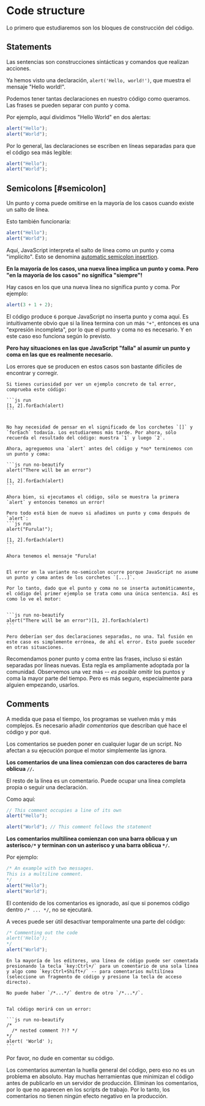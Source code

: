 # Code structure

Lo primero que estudiaremos son los bloques de construcción del código.

## Statements

Las sentencias son construcciones sintácticas y comandos que realizan acciones.

Ya hemos visto una declaración, `alert('Hello, world!')`, que muestra el mensaje "Hello world!".

Podemos tener tantas declaraciones en nuestro código como queramos. Las frases se pueden separar con punto y coma.

Por ejemplo, aquí dividimos "Hello World" en dos alertas:

```js run no-beautify
alert("Hello");
alert("World");
```

Por lo general, las declaraciones se escriben en líneas separadas para que el código sea más legible:

```js run no-beautify
alert("Hello");
alert("World");
```

## Semicolons [#semicolon]

Un punto y coma puede omitirse en la mayoría de los casos cuando existe un salto de línea.

Esto también funcionaría:

```js run no-beautify
alert("Hello");
alert("World");
```

Aquí, JavaScript interpreta el salto de línea como un punto y coma "implícito". Esto se denomina [automatic semicolon insertion](https://tc39.github.io/ecma262/#sec-automatic-semicolon-insertion).

**En la mayoría de los casos, una nueva línea implica un punto y coma. Pero "en la mayoría de los casos" no significa "siempre"!**

Hay casos en los que una nueva línea no significa punto y coma. Por ejemplo:

```js run no-beautify
alert(3 + 1 + 2);
```

El código produce `6` porque JavaScript no inserta punto y coma aquí. Es intuitivamente obvio que si la línea termina con un más `"+"`, entonces es una "expresión incompleta", por lo que el punto y coma no es necesario. Y en este caso eso funciona según lo previsto.

**Pero hay situaciones en las que JavaScript "falla" al asumir un punto y coma en las que es realmente necesario.**

Los errores que se producen en estos casos son bastante difíciles de encontrar y corregir.

````smart header="Un ejemplo de un error"
Si tienes curiosidad por ver un ejemplo concreto de tal error, comprueba este código:

```js run
[1, 2].forEach(alert)
```


No hay necesidad de pensar en el significado de los corchetes `[]` y `forEach` todavía. Los estudiaremos más tarde. Por ahora, sólo recuerda el resultado del código: muestra `1` y luego `2`.

Ahora, agreguemos una `alert` antes del código y *no* terminemos con un punto y coma:

```js run no-beautify
alert("There will be an error")

[1, 2].forEach(alert)
```

Ahora bien, si ejecutamos el código, sólo se muestra la primera `alert` y entonces tenemos un error!

Pero todo está bien de nuevo si añadimos un punto y coma después de `alert`:
```js run
alert("Furula!");

[1, 2].forEach(alert)
```

Ahora tenemos el mensaje "Furula!


El error en la variante no-semicolon ocurre porque JavaScript no asume un punto y coma antes de los corchetes `[...]`.

Por lo tanto, dado que el punto y coma no se inserta automáticamente, el código del primer ejemplo se trata como una única sentencia. Así es como lo ve el motor:


```js run no-beautify
alert("There will be an error")[1, 2].forEach(alert)
```

Pero deberían ser dos declaraciones separadas, no una. Tal fusión en este caso es simplemente errónea, de ahí el error. Esto puede suceder en otras situaciones.
````

Recomendamos poner punto y coma entre las frases, incluso si están separadas por líneas nuevas. Esta regla es ampliamente adoptada por la comunidad. Observemos una vez más -- _es posible_ omitir los puntos y coma la mayor parte del tiempo. Pero es más seguro, especialmente para alguien empezando, usarlos.

## Comments

A medida que pasa el tiempo, los programas se vuelven más y más complejos. Es necesario añadir _comentarios_ que describan qué hace el código y por qué.

Los comentarios se pueden poner en cualquier lugar de un script. No afectan a su ejecución porque el motor simplemente las ignora.

**Los comentarios de una línea comienzan con dos caracteres de barra oblicua `//`.**

El resto de la línea es un comentario. Puede ocupar una línea completa propia o seguir una declaración.

Como aquí:

```js run
// This comment occupies a line of its own
alert("Hello");

alert("World"); // This comment follows the statement
```

**Los comentarios multilínea comienzan con una barra oblicua y un asterisco<code>/\*</code> y terminan con un asterisco y una barra oblicua <code>\*/</code>.**

Por ejemplo:

```js run
/* An example with two messages.
This is a multiline comment.
*/
alert("Hello");
alert("World");
```

El contenido de los comentarios es ignorado, así que si ponemos código dentro <code>/\* ... \*/</code>, no se ejecutará.

A veces puede ser útil desactivar temporalmente una parte del código:

```js run
/* Commenting out the code
alert('Hello');
*/
alert("World");
```

```smart header="Use hotkeys!"
En la mayoría de los editores, una línea de código puede ser comentada presionando la tecla `key:Ctrl+/` para un comentario de una sola línea y algo como `key:Ctrl+Shift+/` -- para comentarios multilínea (seleccione un fragmento de código y presione la tecla de acceso directo).
```

````warn header="Los comentarios anidados no son compatibles!"
No puede haber `/*...*/` dentro de otro `/*...*/`.


Tal código morirá con un error:

```js run no-beautify
/*
  /* nested comment ?!? */
*/
alert( 'World' );
```
````

Por favor, no dude en comentar su código.

Los comentarios aumentan la huella general del código, pero eso no es un problema en absoluto. Hay muchas herramientas que minimizan el código antes de publicarlo en un servidor de producción. Eliminan los comentarios, por lo que no aparecen en los scripts de trabajo. Por lo tanto, los comentarios no tienen ningún efecto negativo en la producción.
